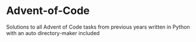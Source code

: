 # Advent-of-Code
Solutions to all Advent of Code tasks from previous years written in Python with an auto directory-maker included
